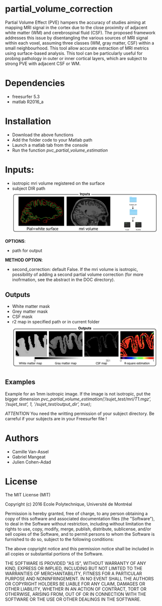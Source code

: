# partial_volume_correction
Partial Volume Effect (PVE) hampers the accuracy of studies aiming at mapping MRI signal in the cortex due to the close proximity of adjacent white matter (WM) and cerebrospinal fluid (CSF). The proposed framework addresses this issue by disentangling the various sources of MRI signal within each voxel, assuming three classes (WM, gray matter, CSF) within a small neighbourhood. This tool allow accurate extraction of MRI metrics using surface-based analysis. This tool can be particularly useful for probing pathology in outer or inner cortical layers, which are subject to strong PVE with adjacent CSF or WM.

# Dependencies 
* freesurfer 5.3 
* matlab R2016_a

# Installation
* Download the above functions
* Add the folder code to your Matlab path
* Launch a matlab tab from the console
* Run the function *pvc_partial_volume_estimation*

# Inputs:
* isotropic mri volume registered on the surface
* subject DIR path
![Inputs](DOC/Input_example.png)

__OPTIONS__:
* path for output

__METHOD OPTION__:
* second_correction: default False. If the mri volume is isotropic, possibility of adding a second partial volume correction (for more inofrmation, see the abstract in the DOC directory). 

## Outputs
* White matter mask
* Grey matter mask
* CSF mask 
* r2 map in specified path or in current folder 
![Outputs](DOC/Output_example.png)
                                                                                        
## Examples

Example for an 1mm isotropic image. If the image is not isotropic, put the bigger dimension
_pvc_partial_volume_estimation(‘/sujet_test/mri/T1.mgz’, ‘/sujet_test’, 1, '/sujet_test/output_dir', true)_;

_ATTENTION_
You need the writting permission of your subject directory. Be carreful if your subjects are in your Freesurfer file !

# Authors
- Camille Van-Assel
- Gabriel Mangeat
- Julien Cohen-Adad

# License
The MIT License (MIT)

Copyright (c) 2016 Ecole Polytechnique, Université de Montréal

Permission is hereby granted, free of charge, to any person obtaining a copy
of this software and associated documentation files (the "Software"), to deal
in the Software without restriction, including without limitation the rights
to use, copy, modify, merge, publish, distribute, sublicense, and/or sell
copies of the Software, and to permit persons to whom the Software is
furnished to do so, subject to the following conditions:

The above copyright notice and this permission notice shall be included in all
copies or substantial portions of the Software.

THE SOFTWARE IS PROVIDED "AS IS", WITHOUT WARRANTY OF ANY KIND, EXPRESS OR
IMPLIED, INCLUDING BUT NOT LIMITED TO THE WARRANTIES OF MERCHANTABILITY,
FITNESS FOR A PARTICULAR PURPOSE AND NONINFRINGEMENT. IN NO EVENT SHALL THE
AUTHORS OR COPYRIGHT HOLDERS BE LIABLE FOR ANY CLAIM, DAMAGES OR OTHER
LIABILITY, WHETHER IN AN ACTION OF CONTRACT, TORT OR OTHERWISE, ARISING FROM,
OUT OF OR IN CONNECTION WITH THE SOFTWARE OR THE USE OR OTHER DEALINGS IN THE
SOFTWARE.
